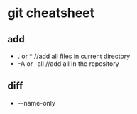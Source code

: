 # git cheatsheet
## add
- . or * //add all files in current directory
- -A or -all //add all in the repository

## diff
- --name-only
